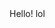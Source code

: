 <!DOCTYPE html>
<html lang="en">
<head>
 <meta charset="UTF-8">
 <title>Hello!</title>
</head>
<body>
 Hello! lol
</body>
</html>
